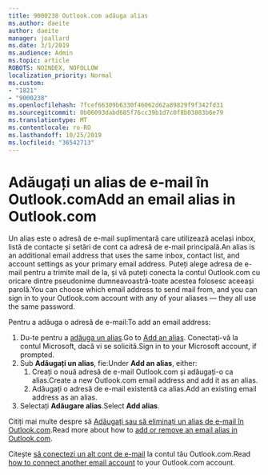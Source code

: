```yaml
---
title: 9000238 Outlook.com adăuga alias
ms.author: daeite
author: daeite
manager: joallard
ms.date: 3/1/2019
ms.audience: Admin
ms.topic: article
ROBOTS: NOINDEX, NOFOLLOW
localization_priority: Normal
ms.custom:
- "1821"
- "9000238"
ms.openlocfilehash: 7fcef66309b6330f46062d62a89829f9f342fd31
ms.sourcegitcommit: 0b06093dabd685f76cc39b1d7c0f8b03883b6e79
ms.translationtype: MT
ms.contentlocale: ro-RO
ms.lasthandoff: 10/25/2019
ms.locfileid: "36542713"
---
```

# <a name="add-an-email-alias-in-outlookcom"></a><span data-ttu-id="dd3e7-102">Adăugați un alias de e-mail în Outlook.com</span><span class="sxs-lookup"><span data-stu-id="dd3e7-102">Add an email alias in Outlook.com</span></span>

<span data-ttu-id="dd3e7-103">Un alias este o adresă de e-mail suplimentară care utilizează același inbox, listă de contacte și setări de cont ca adresă de e-mail principală.</span><span class="sxs-lookup"><span data-stu-id="dd3e7-103">An alias is an additional email address that uses the same inbox, contact list, and account settings as your primary email address.</span></span> <span data-ttu-id="dd3e7-104">Puteți alege adresa de e-mail pentru a trimite mail de la, și vă puteți conecta la contul Outlook.com cu oricare dintre pseudonime dumneavoastră-toate acestea folosesc aceeași parolă.</span><span class="sxs-lookup"><span data-stu-id="dd3e7-104">You can choose which email address to send mail from, and you can sign in to your Outlook.com account with any of your aliases — they all use the same password.</span></span>

<span data-ttu-id="dd3e7-105">Pentru a adăuga o adresă de e-mail:</span><span class="sxs-lookup"><span data-stu-id="dd3e7-105">To add an email address:</span></span>

1. <span data-ttu-id="dd3e7-106">Du-te pentru a [adăuga un alias](https://go.microsoft.com/fwlink/p/?linkid=864833).</span><span class="sxs-lookup"><span data-stu-id="dd3e7-106">Go to [Add an alias](https://go.microsoft.com/fwlink/p/?linkid=864833).</span></span> <span data-ttu-id="dd3e7-107">Conectați-vă la contul Microsoft, dacă vi se solicită.</span><span class="sxs-lookup"><span data-stu-id="dd3e7-107">Sign in to your Microsoft account, if prompted.</span></span>
2. <span data-ttu-id="dd3e7-108">Sub **Adăugați un alias**, fie:</span><span class="sxs-lookup"><span data-stu-id="dd3e7-108">Under **Add an alias**, either:</span></span>
    1. <span data-ttu-id="dd3e7-109">Creați o nouă adresă de e-mail Outlook.com și adăugați-o ca alias.</span><span class="sxs-lookup"><span data-stu-id="dd3e7-109">Create a new Outlook.com email address and add it as an alias.</span></span>
    2. <span data-ttu-id="dd3e7-110">Adăugați o adresă de e-mail existentă ca alias.</span><span class="sxs-lookup"><span data-stu-id="dd3e7-110">Add an existing email address as an alias.</span></span>
3. <span data-ttu-id="dd3e7-111">Selectați **Adăugare alias**.</span><span class="sxs-lookup"><span data-stu-id="dd3e7-111">Select **Add alias**.</span></span>

<span data-ttu-id="dd3e7-112">Citiți mai multe despre să [Adăugați sau să eliminați un alias de e-mail în Outlook.com](https://support.office.com/article/459b1989-356d-40fa-a689-8f285b13f1f2?wt.mc_id=Office_Outlook_com_Alchemy).</span><span class="sxs-lookup"><span data-stu-id="dd3e7-112">Read more about how to [add or remove an email alias in Outlook.com](https://support.office.com/article/459b1989-356d-40fa-a689-8f285b13f1f2?wt.mc_id=Office_Outlook_com_Alchemy).</span></span>  

<span data-ttu-id="dd3e7-113">Citește [să conectezi un alt cont de e-mail](https://support.office.com/article/c5224df4-5885-4e79-91ba-523aa743f0ba?wt.mc_id=Office_Outlook_com_Alchemy) la contul tău Outlook.com.</span><span class="sxs-lookup"><span data-stu-id="dd3e7-113">Read [how to connect another email account](https://support.office.com/article/c5224df4-5885-4e79-91ba-523aa743f0ba?wt.mc_id=Office_Outlook_com_Alchemy) to your Outlook.com account.</span></span>